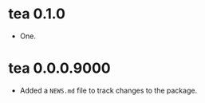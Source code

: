 <!-- NEWS.md is maintained by https://cynkra.github.io/fledge, do not edit -->

# tea 0.1.0

- One.


# tea 0.0.0.9000

* Added a `NEWS.md` file to track changes to the package.
